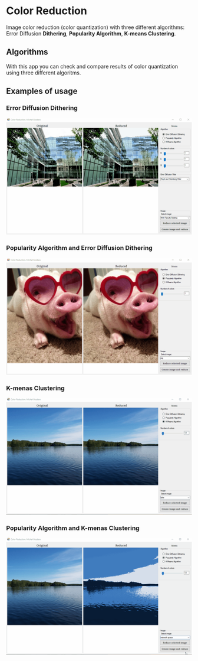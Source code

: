 # Color Reduction
Image color reduction (color quantization) with three different algorithms: Error Diffusion **Dithering**, **Popularity Algorithm**, **K-means Clustering**. 

## Algorithms
With this app you can check and compare results of color quantization using three different algoritms.

## Examples of usage

### Error Diffusion Dithering
![](Demo/error_diffusion_algorithm.gif)

### Popularity Algorithm and Error Diffusion Dithering
![](Demo/popularity_and_error_diffusion_algorithms.gif)

### K-menas Clustering
![](Demo/kmeans_algorithm.gif)

### Popularity Algorithm and K-menas Clustering 
![](Demo/kmeans_popularity_algorithms.gif)
